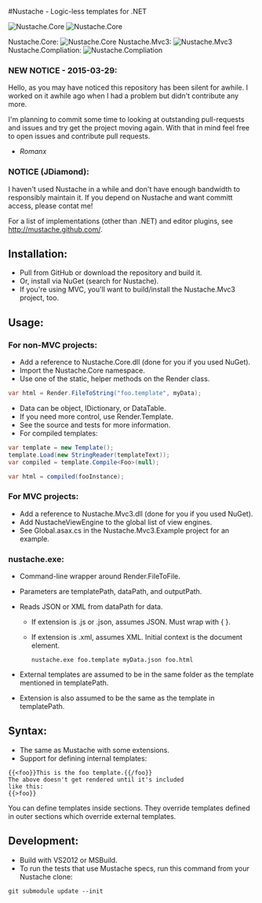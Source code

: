 #Nustache - Logic-less templates for .NET

![Nustache.Core](https://img.shields.io/appveyor/ci/romanx/nustache/master.svg)
![Nustache.Core](https://img.shields.io/github/stars/jdiamond/Nustache.svg)

Nustache.Core: ![Nustache.Core](https://img.shields.io/nuget/dt/Nustache.svg)
Nustache.Mvc3: ![Nustache.Mvc3](https://img.shields.io/nuget/dt/Nustache.Mvc3.svg)
Nustache.Compliation: ![Nustache.Compliation](https://img.shields.io/nuget/dt/Nustache.Compilation.svg)

### NEW NOTICE - 2015-03-29:

Hello, as you may have noticed this repository has been silent for awhile. I worked on it awhile ago 
when I had a problem but didn't contribute any more. 

I'm planning to commit some time to looking at outstanding pull-requests and issues and try get the 
project moving again. With that in mind feel free to open issues and contribute pull requests.
- *Romanx*

### NOTICE (JDiamond):

I haven't used Nustache in a while and don't have enough bandwidth to responsibly maintain it.
If you depend on Nustache and want committ access, please contat me!

For a list of implementations (other than .NET) and editor plugins, see
http://mustache.github.com/.

## Installation:

- Pull from GitHub or download the repository and build it.
- Or, install via NuGet (search for Nustache).
- If you're using MVC, you'll want to build/install the Nustache.Mvc3 project,
  too.

## Usage:

### For non-MVC projects:

- Add a reference to Nustache.Core.dll (done for you if you used NuGet).
- Import the Nustache.Core namespace.
- Use one of the static, helper methods on the Render class.

```C#
var html = Render.FileToString("foo.template", myData);
```

- Data can be object, IDictionary, or DataTable.
- If you need more control, use Render.Template.
- See the source and tests for more information.
- For compiled templates:

```C#
var template = new Template();
template.Load(new StringReader(templateText));
var compiled = template.Compile<Foo>(null);

var html = compiled(fooInstance);
```

### For MVC projects:

- Add a reference to Nustache.Mvc3.dll (done for you if you used NuGet).
- Add NustacheViewEngine to the global list of view engines.
- See Global.asax.cs in the Nustache.Mvc3.Example project for an example.

### nustache.exe:

- Command-line wrapper around Render.FileToFile.
- Parameters are templatePath, dataPath, and outputPath.
- Reads JSON or XML from dataPath for data.
  - If extension is .js or .json, assumes JSON. Must wrap with { }.
  - If extension is .xml, assumes XML. Initial context is the document element.

    ```
	nustache.exe foo.template myData.json foo.html
	```

- External templates are assumed to be in the same folder as the template
  mentioned in templatePath.
- Extension is also assumed to be the same as the template in templatePath.

## Syntax:

- The same as Mustache with some extensions.
- Support for defining internal templates:

```
{{<foo}}This is the foo template.{{/foo}}
The above doesn't get rendered until it's included
like this:
{{>foo}}
```

You can define templates inside sections. They override
templates defined in outer sections which override
external templates.

## Development:

- Build with VS2012 or MSBuild.
- To run the tests that use Mustache specs, run this command from your
  Nustache clone:

```
git submodule update --init
```
